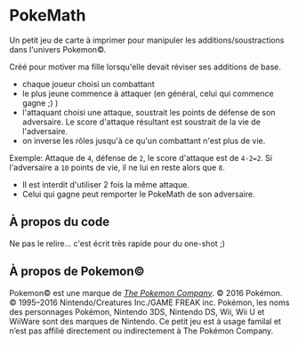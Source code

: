 # PokeMath

Un petit jeu de carte à imprimer pour manipuler les additions/soustractions dans l'univers Pokemon©.

Créé pour motiver ma fille lorsqu'elle devait réviser ses additions de base.
* chaque joueur choisi un combattant
* le plus jeune commence à attaquer (en général, celui qui commence gagne ;) )
* l'attaquant choisi une attaque, soustrait les points de défense de son adversaire. Le score d'attaque résultant est soustrait de la vie de l'adversaire.
* on inverse les rôles jusqu'à ce qu'un combattant n'est plus de vie.

Exemple: Attaque de `4`, défense de `2`, le score d'attaque est de  `4-2=2`.
Si l'adversaire a `10` points de vie, il ne lui en reste alors que `8`.

* Il est interdit d'utiliser 2 fois la même attaque.
* Celui qui gagne peut remporter le PokeMath de son adversaire.

## À propos du code
Ne pas le relire… c'est écrit très rapide pour du one-shot ;)

## À propos de Pokemon©

Pokemon© est une marque de [_The Pokemon Company_](https://www.pokemon.com/fr/).
© 2016 Pokémon. © 1995–2016 Nintendo/Creatures Inc./GAME FREAK inc. Pokémon, les noms des personnages Pokémon, Nintendo 3DS, Nintendo DS, Wii, Wii U et WiiWare sont des marques de Nintendo.
Ce petit jeu est à usage familal et n’est pas affilié directement ou indirectement à The Pokémon Company.
